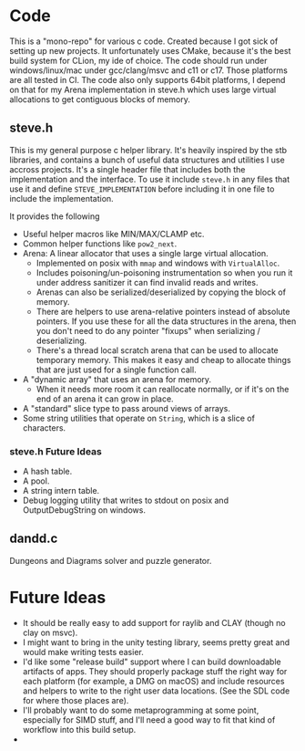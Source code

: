 # Code
This is a "mono-repo" for various c code. Created because I got sick of setting up new projects.
It unfortunately uses CMake, because it's the best build system for CLion, my ide of choice.
The code should run under windows/linux/mac under gcc/clang/msvc and c11 or c17. Those platforms are all tested in CI.
The code also only supports 64bit platforms, I depend on that for my Arena implementation in steve.h which uses
large virtual allocations to get contiguous blocks of memory.

## steve.h
This is my general purpose c helper library. It's heavily inspired by the stb libraries, and contains a bunch of
useful data structures and utilities I use accross projects. It's a single header file that includes both the
implementation and the interface. To use it include `steve.h` in any files that use it and define `STEVE_IMPLEMENTATION`
before including it in one file to include the implementation.

It provides the following
* Useful helper macros like MIN/MAX/CLAMP etc.
* Common helper functions like `pow2_next`.
* Arena: A linear allocator that uses a single large virtual allocation.
  * Implemented on posix with `mmap` and windows with `VirtualAlloc`.
  * Includes poisoning/un-poisoning instrumentation so when you run it under address sanitizer it can find invalid reads
    and writes.
  * Arenas can also be serialized/deserialized by copying the block of memory.
  * There are helpers to use arena-relative pointers instead of absolute pointers. If you use these for all the data
    structures in the arena, then you don't need to do any pointer "fixups" when serializing / deserializing.
  * There's a thread local scratch arena that can be used to allocate temporary memory. This makes it easy and cheap to
    allocate things that are just used for a single function call.
* A "dynamic array" that uses an arena for memory.
  * When it needs more room it can reallocate normally, or if it's on the end of an arena it can grow in place. 
* A "standard" slice type to pass around views of arrays.
* Some string utilities that operate on `String`, which is a slice of characters.

### steve.h Future Ideas
* A hash table.
* A pool.
* A string intern table.
* Debug logging utility that writes to stdout on posix and OutputDebugString on windows.

## dandd.c
Dungeons and Diagrams solver and puzzle generator.

# Future Ideas
* It should be really easy to add support for raylib and CLAY (though no clay on msvc).
* I might want to bring in the unity testing library, seems pretty great and would make writing tests easier.
* I'd like some "release build" support where I can build downloadable artifacts of apps. They should properly 
  package stuff the right way for each platform (for example, a DMG on macOS) and include resources and helpers to write 
  to the right user data locations. (See the SDL code for where those places are).
* I'll probably want to do some metaprogramming at some point, especially for SIMD stuff, and I'll need a good way to
  fit that kind of workflow into this build setup.
* 
